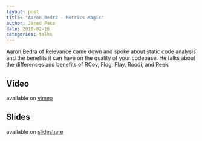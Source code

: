 ```yaml
---
layout: post
title: "Aaron Bedra - Metrics Magic"
author: Jared Pace
date: 2010-02-16
categories: talks
---
```


[Aaron Bedra](http://www.aaronbedra.com/) of [Relevance](http://thinkrelevance.com/) came down and spoke about static code analysis and the benefits it can have on the quality of your codebase. He talks about the differences and benefits of RCov, Flog, Flay, Roodi, and Reek.

## Video ##

available on [vimeo](http://vimeo.com/9483051)

## Slides ##

available on [slideshare](http://www.slideshare.net/cltrb/metrics-magic)

